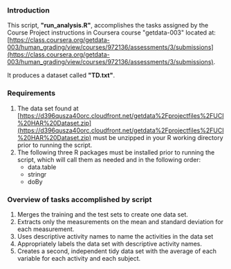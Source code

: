 ### Introduction
	
This script, **"run\_analysis.R"**, accomplishes the tasks assigned by the Course Project instructions in Coursera course "getdata-003" located at: [https://class.coursera.org/getdata-003/human_grading/view/courses/972136/assessments/3/submissions](https://class.coursera.org/getdata-003/human_grading/view/courses/972136/assessments/3/submissions).

It produces a dataset called **"TD.txt"**.

### Requirements
	
1. The data set found at [https://d396qusza40orc.cloudfront.net/getdata%2Fprojectfiles%2FUCI%20HAR%20Dataset.zip](https://d396qusza40orc.cloudfront.net/getdata%2Fprojectfiles%2FUCI%20HAR%20Dataset.zip) must be unzipped in your R working directory prior to running the script.
2. The following three R packages must be installed prior to running the script, which will call them as needed and in the following order: 
	- data.table
	- stringr
	- doBy

### Overview of tasks accomplished by script

 1. Merges the training and the test sets to create one data set.
 2. Extracts only the measurements on the mean and standard deviation for each measurement. 
 3. Uses descriptive activity names to name the activities in the data set
 4. Appropriately labels the data set with descriptive activity names. 
 5. Creates a second, independent tidy data set with the average of each variable for each activity and each subject. 